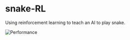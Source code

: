 # snake-RL
Using reinforcement learning to teach an AI to play snake.

![Performance](svg_fitness.svg)
